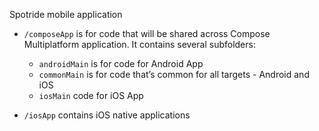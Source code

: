 Spotride mobile application

* `/composeApp` is for code that will be shared across Compose Multiplatform application.
  It contains several subfolders:
  - `androidMain` is for code for Android App
  - `commonMain` is for code that’s common for all targets - Android and iOS
  - `iosMain` code for iOS App

* `/iosApp` contains iOS native applications
